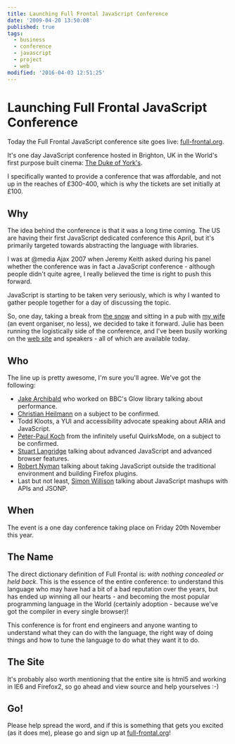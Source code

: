 ```yaml
---
title: Launching Full Frontal JavaScript Conference
date: '2009-04-20 13:50:08'
published: true
tags:
  - business
  - conference
  - javascript
  - project
  - web
modified: '2016-04-03 12:51:25'
---
```

# Launching Full Frontal JavaScript Conference

Today the Full Frontal JavaScript conference site goes live: [full-frontal.org](https://ffconf.org).

It's one day JavaScript conference hosted in Brighton, UK in the World's first purpose built cinema: [The Duke of York's](http://www.picturehouses.co.uk/cinema_home_date.aspx?venueId=doyb).

I specifically wanted to provide a conference that was affordable, and not up in the reaches of £300-400, which is why the tickets are set initially at £100.

<!--more-->
## Why

The idea behind the conference is that it was a long time coming.  The US are having their first JavaScript dedicated conference this April, but it's primarily targeted towards abstracting the language with libraries.

I was at @media Ajax 2007 when Jeremy Keith asked during his panel whether the conference was in fact a JavaScript conference - although people didn't quite agree, I really believed the time is right to push this forward.

JavaScript is starting to be taken very seriously, which is why I wanted to gather people together for a day of discussing the topic.

So, one day, taking a break from [the snow](http://www.flickr.com/photos/remysharp/sets/72157613262265564/) and sitting in a pub with [my wife](http://www.flickr.com/photos/remysharp/2151045633/) (an event organiser, no less), we decided to take it forward.  Julie has been running the logistically side of the conference, and I've been busily working on the [web site](http://full-frontal.org) and speakers - all of which are available today.

## Who

The line up is pretty awesome, I'm sure you'll agree.  We've got the following:

* [Jake Archibald](http://www.jakearchibald.com/ "Jake Archibald") who worked on BBC's Glow library talking about performance.
* [Christian Heilmann](http://www.wait-till-i.com/ "Wait till I come!") on a subject to be confirmed.
* Todd Kloots, a YUI and accessibility advocate speaking about ARIA and JavaScript.
* [Peter-Paul Koch](http://www.quirksmode.org/ "QuirksMode - for all your browser quirks") from the infinitely useful QuirksMode, on a subject to be confirmed.
* [Stuart Langridge](http://www.kryogenix.org/ "as days pass by, by Stuart Langridge") talking about advanced JavaScript and advanced browser features.
* [Robert Nyman](http://www.robertnyman.com/ "Robert&#8217;s talk - Web development and Internet trends") talking about taking JavaScript outside the traditional environment and building Firefox plugins.
* Last but not least, [Simon Willison](http://simonwillison.net/ "Simon Willison's Weblog") talking about JavaScript mashups with APIs and JSONP.

## When

The event is a one day conference taking place on Friday 20th November this year.

## The Name

The direct dictionary definition of Full Frontal is: *with nothing concealed or held back*.  This is the essence of the entire conference: to understand this language who may have had a bit of a bad reputation over the years, but has ended up winning all our hearts - and becoming the most popular programming language in the World (certainly adoption - because we've got the compiler in every single browser)!

This conference is for front end engineers and anyone wanting to understand what they can do with the language, the right way of doing things and how to tune the language to do what they want it to do.

## The Site

It's probably also worth mentioning that the entire site is html5 and working in IE6 and Firefox2, so go ahead and view source and help yourselves :-)

## Go!

Please help spread the word, and if this is something that gets you excited (as it does me), please go and sign up at [full-frontal.org](http://full-frontal.org)!
